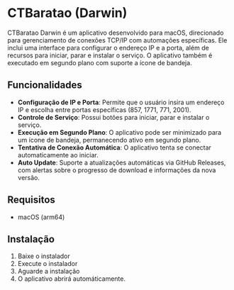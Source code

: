 # CTBaratao (Darwin)

CTBaratao Darwin é um aplicativo desenvolvido para macOS, direcionado para gerenciamento de conexões TCP/IP com automações específicas. Ele inclui uma interface para configurar o endereço IP e a porta, além de recursos para iniciar, parar e instalar o serviço. O aplicativo também é executado em segundo plano com suporte a ícone de bandeja.

## Funcionalidades

- **Configuração de IP e Porta**: Permite que o usuário insira um endereço IP e escolha entre portas específicas (857, 1771, 771, 2001).
- **Controle de Serviço**: Possui botões para iniciar, parar e instalar o serviço.
- **Execução em Segundo Plano**: O aplicativo pode ser minimizado para um ícone de bandeja, permanecendo ativo em segundo plano.
- **Tentativa de Conexão Automática**: O aplicativo tenta se conectar automaticamente ao iniciar.
- **Auto Update**: Suporte a atualizações automáticas via GitHub Releases, com alertas sobre o progresso de download e informações da nova versão.

## Requisitos

- macOS (arm64)

## Instalação

1. Baixe o instalador
2. Execute o instalador
3. Aguarde a instalação
4. O aplicativo abrirá automáticamente.
